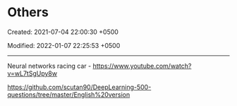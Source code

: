 # Others

Created: 2021-07-04 22:00:30 +0500

Modified: 2022-01-07 22:25:53 +0500

---

Neural networks racing car - <https://www.youtube.com/watch?v=wL7tSgUpy8w>



<https://github.com/scutan90/DeepLearning-500-questions/tree/master/English%20version>
